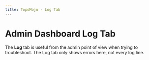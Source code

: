 ```yaml
---
title: TopoMojo - Log Tab
---
```


# Admin Dashboard Log Tab

The **Log** tab is useful from the admin point of view when trying to troubleshoot. The Log tab only shows errors here, not every log line.
